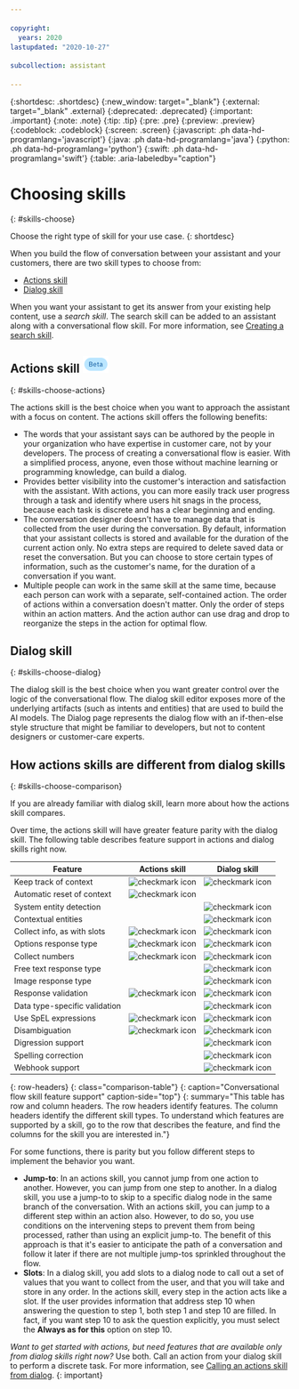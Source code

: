 ```yaml
---

copyright:
  years: 2020
lastupdated: "2020-10-27"

subcollection: assistant

---
```


{:shortdesc: .shortdesc}
{:new_window: target="_blank"}
{:external: target="_blank" .external}
{:deprecated: .deprecated}
{:important: .important}
{:note: .note}
{:tip: .tip}
{:pre: .pre}
{:preview: .preview}
{:codeblock: .codeblock}
{:screen: .screen}
{:javascript: .ph data-hd-programlang='javascript'}
{:java: .ph data-hd-programlang='java'}
{:python: .ph data-hd-programlang='python'}
{:swift: .ph data-hd-programlang='swift'}
{:table: .aria-labeledby="caption"}

# Choosing skills
{: #skills-choose}

Choose the right type of skill for your use case. 
{: shortdesc}

When you build the flow of conversation between your assistant and your customers, there are two skill types to choose from:

- [Actions skill](#skills-choose-actions)
- [Dialog skill](#skills-choose-dialog)

When you want your assistant to get its answer from your existing help content, use a *search skill*. The search skill can be added to an assistant along with a conversational flow skill. For more information, see [Creating a search skill](/docs/assistant?topic=assistant-skill-search-add).

## Actions skill ![Beta](images/beta.png)
{: #skills-choose-actions}

The actions skill is the best choice when you want to approach the assistant with a focus on content. The actions skill offers the following benefits:

- The words that your assistant says can be authored by the people in your organization who have expertise in customer care, not by your developers. The process of creating a conversational flow is easier. With a simplified process, anyone, even those without machine learning or programming knowledge, can build a dialog.
- Provides better visibility into the customer's interaction and satisfaction with the assistant. With actions, you can more easily track user progress through a task and identify where users hit snags in the process, because each task is discrete and has a clear beginning and ending.
- The conversation designer doesn't have to manage data that is collected from the user during the conversation. By default, information that your assistant collects is stored and available for the duration of the current action only. No extra steps are required to delete saved data or reset the conversation. But you can choose to store certain types of information, such as the customer's name, for the duration of a conversation if you want.
- Multiple people can work in the same skill at the same time, because each person can work with a separate, self-contained action. The order of actions within a conversation doesn't matter. Only the order of steps within an action matters. And the action author can use drag and drop to reorganize the steps in the action for optimal flow.

## Dialog skill
{: #skills-choose-dialog}

The dialog skill is the best choice when you want greater control over the logic of the conversational flow. The dialog skill editor exposes more of the underlying artifacts (such as intents and entities) that are used to build the AI models. The Dialog page represents the dialog flow with an if-then-else style structure that might be familiar to developers, but not to content designers or customer-care experts.

## How actions skills are different from dialog skills
{: #skills-choose-comparison}

If you are already familiar with dialog skill, learn more about how the actions skill compares.

Over time, the actions skill will have greater feature parity with the dialog skill. The following table describes feature support in actions and dialog skills right now.

| Feature | Actions skill | Dialog skill |
|---------|---------------|--------------|
| Keep track of context | ![checkmark icon](../../icons/checkmark-icon.svg) | ![checkmark icon](../../icons/checkmark-icon.svg) |
| Automatic reset of context | ![checkmark icon](../../icons/checkmark-icon.svg) | |
| System entity detection | | ![checkmark icon](../../icons/checkmark-icon.svg) |
| Contextual entities | | ![checkmark icon](../../icons/checkmark-icon.svg) |
| Collect info, as with slots | ![checkmark icon](../../icons/checkmark-icon.svg) | ![checkmark icon](../../icons/checkmark-icon.svg) |
| Options response type | ![checkmark icon](../../icons/checkmark-icon.svg) | ![checkmark icon](../../icons/checkmark-icon.svg) |
| Collect numbers | ![checkmark icon](../../icons/checkmark-icon.svg) | ![checkmark icon](../../icons/checkmark-icon.svg) |
| Free text response type | | ![checkmark icon](../../icons/checkmark-icon.svg) |
| Image response type | | ![checkmark icon](../../icons/checkmark-icon.svg) |
| Response validation | ![checkmark icon](../../icons/checkmark-icon.svg) | ![checkmark icon](../../icons/checkmark-icon.svg) |
| Data type-specific validation | | ![checkmark icon](../../icons/checkmark-icon.svg) |
| Use SpEL expressions | ![checkmark icon](../../icons/checkmark-icon.svg) | ![checkmark icon](../../icons/checkmark-icon.svg) |
| Disambiguation | ![checkmark icon](../../icons/checkmark-icon.svg) | ![checkmark icon](../../icons/checkmark-icon.svg) |
| Digression support | | ![checkmark icon](../../icons/checkmark-icon.svg) |
| Spelling correction | | ![checkmark icon](../../icons/checkmark-icon.svg) |
| Webhook support | | ![checkmark icon](../../icons/checkmark-icon.svg) |
{: row-headers}
{: class="comparison-table"}
{: caption="Conversational flow skill feature support" caption-side="top"}
{: summary="This table has row and column headers. The row headers identify features. The column headers identify the different skill types. To understand which features are supported by a skill, go to the row that describes the feature, and find the columns for the skill you are interested in."}

For some functions, there is parity but you follow different steps to implement the behavior you want.

- **Jump-to**: In an actions skill, you cannot jump from one action to another. However, you can jump from one step to another. In a dialog skill, you use a jump-to to skip to a specific dialog node in the same branch of the conversation. With an actions skill, you can jump to a different step within an action also. However, to do so, you use conditions on the intervening steps to prevent them from being processed, rather than using an explicit jump-to. The benefit of this approach is that it's easier to anticipate the path of a conversation and follow it later if there are not multiple jump-tos sprinkled throughout the flow. 
- **Slots**: In a dialog skill, you add slots to a dialog node to call out a set of values that you want to collect from the user, and that you will take and store in any order. In the actions skill, every step in the action acts like a slot. If the user provides information that address step 10 when answering the question to step 1, both step 1 and step 10 are filled. In fact, if you want step 10 to ask the question explicitly, you must select the **Always as for this** option on step 10.

*Want to get started with actions, but need features that are available only from dialog skills right now?* Use both. Call an action from your dialog skill to perform a discrete task. For more information, see [Calling an actions skill from dialog](/docs/assistant?topic=assistant-dialog-call-action).
{: important}
